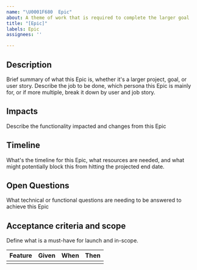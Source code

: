 ```yaml
---
name: "\U0001F680  Epic"
about: A theme of work that is required to complete the larger goal
title: "[Epic]"
labels: Epic
assignees: ''

---
```


## Description
Brief summary of what this Epic is, whether it's a larger project, goal, or user story. Describe the job to be done, which persona this Epic is mainly for, or if more multiple, break it down by user and job story.

## Impacts
Describe the functionality impacted and changes from this Epic

## Timeline
What's the timeline for this Epic, what resources are needed, and what might potentially block this from hitting the projected end date.

## Open Questions
What technical or functional questions are needing to be answered to achieve this Epic

## Acceptance criteria and scope
Define what is a must-have for launch and in-scope. 

| Feature | Given | When | Then |
| --- | --- | --- | --- |
| | | |
